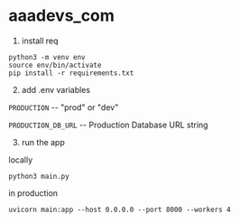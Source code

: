 # aaadevs_com

1. install req

```
python3 -m venv env
source env/bin/activate
pip install -r requirements.txt
```

2. add .env variables

`PRODUCTION` -- "prod" or "dev"

`PRODUCTION_DB_URL` -- Production Database URL string

3. run the app

locally

```
python3 main.py
```

in production

```
uvicorn main:app --host 0.0.0.0 --port 8000 --workers 4
```
